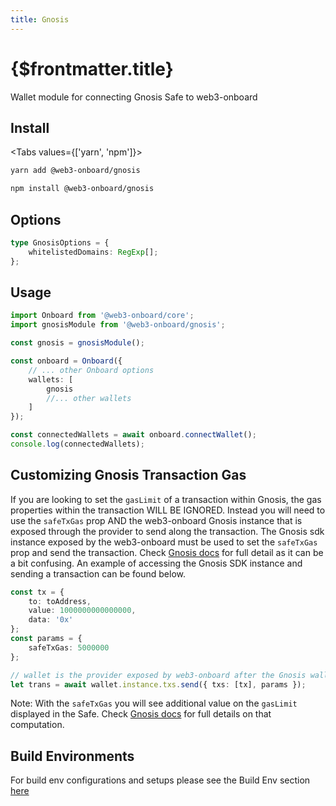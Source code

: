 ```yaml
---
title: Gnosis
---
```


# {$frontmatter.title}

Wallet module for connecting Gnosis Safe to web3-onboard

## Install

<Tabs values={['yarn', 'npm']}>
<TabPanel value="yarn">

```sh copy
yarn add @web3-onboard/gnosis
```

  </TabPanel>
  <TabPanel value="npm">

```sh copy
npm install @web3-onboard/gnosis
```

  </TabPanel>
</Tabs>

## Options

```typescript
type GnosisOptions = {
	whitelistedDomains: RegExp[];
};
```

## Usage

```typescript
import Onboard from '@web3-onboard/core';
import gnosisModule from '@web3-onboard/gnosis';

const gnosis = gnosisModule();

const onboard = Onboard({
	// ... other Onboard options
	wallets: [
		gnosis
		//... other wallets
	]
});

const connectedWallets = await onboard.connectWallet();
console.log(connectedWallets);
```

## Customizing Gnosis Transaction Gas

If you are looking to set the `gasLimit` of a transaction within Gnosis, the gas properties within the transaction WILL BE IGNORED.
Instead you will need to use the `safeTxGas` prop AND the web3-onboard Gnosis instance that is exposed through the provider to send along the transaction.
The Gnosis sdk instance exposed by the web3-onboard must be used to set the `safeTxGas` prop and send the transaction.
Check [Gnosis docs](https://github.com/safe-global/safe-contracts/blob/a6504a9afdeac186a8cdb29ad68b189523c80eda/docs/safe_tx_gas.md) for full detail as it can be a bit confusing.
An example of accessing the Gnosis SDK instance and sending a transaction can be found below.

```typescript
const tx = {
	to: toAddress,
	value: 1000000000000000,
	data: '0x'
};
const params = {
	safeTxGas: 5000000
};

// wallet is the provider exposed by web3-onboard after the Gnosis wallet is connected
let trans = await wallet.instance.txs.send({ txs: [tx], params });
```

Note: With the `safeTxGas` you will see additional value on the `gasLimit` displayed in the Safe. Check [Gnosis docs](https://github.com/safe-global/safe-contracts/blob/a6504a9afdeac186a8cdb29ad68b189523c80eda/docs/safe_tx_gas.md) for full details on that computation.

## Build Environments

For build env configurations and setups please see the Build Env section [here](/docs/modules/core#build-environments)
